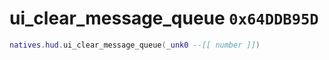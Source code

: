 # ui_clear_message_queue `0x64DDB95D`

```lua
natives.hud.ui_clear_message_queue(_unk0 --[[ number ]])
```